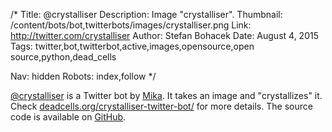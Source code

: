 /*
Title: @crystalliser
Description: Image "crystalliser".
Thumbnail: /content/bots/bot,twitterbots/images/crystalliser.png
Link: http://twitter.com/crystalliser
Author: Stefan Bohacek
Date: August 4, 2015
Tags: twitter,bot,twitterbot,active,images,opensource,open source,python,dead_cells

Nav: hidden
Robots: index,follow
*/

[@crystalliser](https://twitter.com/crystalliser) is a Twitter bot by [Mika](https://twitter.com/dead_cells). It takes an image and "crystallizes" it. Check [deadcells.org/crystalliser-twitter-bot/](http://www.deadcells.org/crystalliser-twitter-bot/) for more details. The source code is available on [GitHub](https://github.com/Autophagy/crystalliser-bot).
